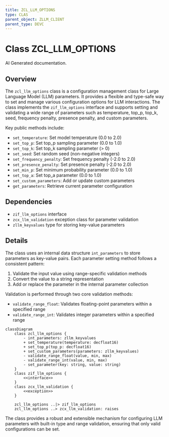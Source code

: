 ```yaml
---
title: ZCL_LLM_OPTIONS
type: CLAS
parent_object: ZLLM_CLIENT
parent_type: DEVC
---
```


# Class ZCL_LLM_OPTIONS

AI Generated documentation.
## Overview
The `zcl_llm_options` class is a configuration management class for Large Language Model (LLM) parameters. It provides a flexible and type-safe way to set and manage various configuration options for LLM interactions. The class implements the `zif_llm_options` interface and supports setting and validating a wide range of parameters such as temperature, top_p, top_k, seed, frequency penalty, presence penalty, and custom parameters.

Key public methods include:
- `set_temperature`: Set model temperature (0.0 to 2.0)
- `set_top_p`: Set top_p sampling parameter (0.0 to 1.0)
- `set_top_k`: Set top_k sampling parameter (> 0)
- `set_seed`: Set random seed (non-negative integers)
- `set_frequency_penalty`: Set frequency penalty (-2.0 to 2.0)
- `set_presence_penalty`: Set presence penalty (-2.0 to 2.0)
- `set_min_p`: Set minimum probability parameter (0.0 to 1.0)
- `set_top_a`: Set top_a parameter (0.0 to 1.0)
- `set_custom_parameters`: Add or update custom parameters
- `get_parameters`: Retrieve current parameter configuration

## Dependencies
- `zif_llm_options` interface
- `zcx_llm_validation` exception class for parameter validation
- `zllm_keyvalues` type for storing key-value parameters

## Details
The class uses an internal data structure `int_parameters` to store parameters as key-value pairs. Each parameter setting method follows a consistent pattern:
1. Validate the input value using range-specific validation methods
2. Convert the value to a string representation
3. Add or replace the parameter in the internal parameter collection

Validation is performed through two core validation methods:
- `validate_range_float`: Validates floating-point parameters within a specified range
- `validate_range_int`: Validates integer parameters within a specified range

```mermaid
classDiagram
    class zcl_llm_options {
        - int_parameters: zllm_keyvalues
        + set_temperature(temperature: decfloat16)
        + set_top_p(top_p: decfloat16)
        + set_custom_parameters(parameters: zllm_keyvalues)
        - validate_range_float(value, min, max)
        - validate_range_int(value, min, max)
        - set_parameter(key: string, value: string)
    }
    class zif_llm_options {
        <<interface>>
    }
    class zcx_llm_validation {
        <<exception>>
    }
    
    zcl_llm_options ..|> zif_llm_options
    zcl_llm_options ..> zcx_llm_validation: raises
```

The class provides a robust and extensible mechanism for configuring LLM parameters with built-in type and range validation, ensuring that only valid configurations can be set.

